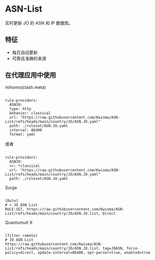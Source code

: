 
# ASN-List
    
实时更新 JO 的 ASN 和 IP 数据库。
    
## 特征
    
- 每日自动更新
- 可靠且准确的来源
    
## 在代理应用中使用
    
mihomo(clash.meta)
   
<pre><code class="language-javascript">
rule-providers:
  ASNJO:
  type: http
  behavior: classical
  url: "https://raw.githubusercontent.com/Kwisma/ASN-List/refs/heads/main/country/JO/ASN.JO.yaml"
  path: ./ruleset/ASN.JO.yaml
  interval: 86400
  format: yaml
</code></pre>

或者

<pre><code class="language-javascript">
rule-providers:
  ASNJO:
  <<: *classical
  url: "https://raw.githubusercontent.com/Kwisma/ASN-List/refs/heads/main/country/JO/ASN.JO.yaml"
  path: ./ruleset/ASN.JO.yaml
</code></pre>
    
Surge
    
<pre><code class="language-javascript">
[Rule]
# > JO ASN List
RULE-SET, https://raw.githubusercontent.com/Kwisma/ASN-List/refs/heads/main/country/JO/ASN.JO.list, Direct
</code></pre>
    
Quantumult X
    
<pre><code class="language-javascript">
[filter_remote]
# JO ASN List
https://raw.githubusercontent.com/Kwisma/ASN-List/refs/heads/main/country/JO/ASN.JO.list, tag=JOASN, force-policy=direct, update-interval=86400, opt-parser=true, enabled=true
</code></pre>
